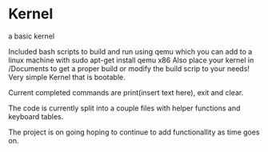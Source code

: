 # Kernel
a basic kernel

Included bash scripts to build and run using qemu which you can add to a linux machine with sudo apt-get install qemu x86
Also place your kernel in /Documents to get a proper build or modify the build scrip to your needs!
Very simple Kernel that is bootable.

Current completed commands are print(insert text here), exit and clear.

The code is currently split into a couple files with helper functions and keyboard tables.

The project is on going hoping to continue to add functionallity as time goes on.